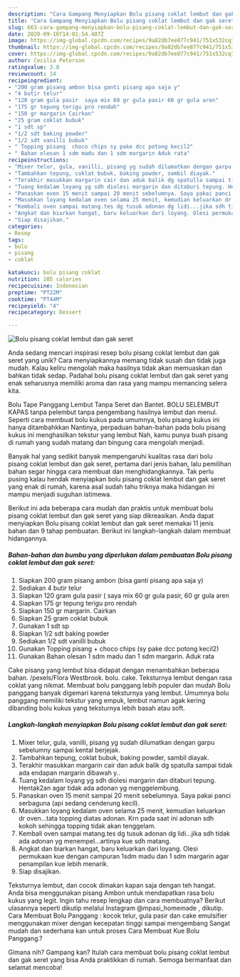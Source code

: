 ```yaml
---
description: "Cara Gampang Menyiapkan Bolu pisang coklat lembut dan gak seret yang Sempurna"
title: "Cara Gampang Menyiapkan Bolu pisang coklat lembut dan gak seret yang Sempurna"
slug: 663-cara-gampang-menyiapkan-bolu-pisang-coklat-lembut-dan-gak-seret-yang-sempurna
date: 2020-09-16T14:01:54.487Z
image: https://img-global.cpcdn.com/recipes/9a82db7ee877c941/751x532cq70/bolu-pisang-coklat-lembut-dan-gak-seret-foto-resep-utama.jpg
thumbnail: https://img-global.cpcdn.com/recipes/9a82db7ee877c941/751x532cq70/bolu-pisang-coklat-lembut-dan-gak-seret-foto-resep-utama.jpg
cover: https://img-global.cpcdn.com/recipes/9a82db7ee877c941/751x532cq70/bolu-pisang-coklat-lembut-dan-gak-seret-foto-resep-utama.jpg
author: Cecilia Peterson
ratingvalue: 3.8
reviewcount: 14
recipeingredient:
- "200 gram pisang ambon bisa ganti pisang apa saja y"
- "4 butir telur"
- "120 gram gula pasir  saya mix 60 gr gula pasir 60 gr gula aren"
- "175 gr tepung terigu pro rendah"
- "150 gr margarin Cairkan"
- "25 gram coklat bubuk"
- "1 sdt sp"
- "1/2 sdt baking powder"
- "1/2 sdt vanilli bubuk"
- " Topping pisang  choco chips sy pake dcc potong kecil2"
- " Bahan olesan 1 sdm madu dan 1 sdm margarin Aduk rata"
recipeinstructions:
- "Mixer telur, gula, vanilli, pisang yg sudah dilumatkan dengan garpu sebelumny sampai kental berjejak."
- "Tambahkan tepung, coklat bubuk, baking powder, sambil diayak."
- "Terakhir masukkan margarin cair dan aduk balik dg spatulla sampai tidak ada endapan margarin dibawah y.."
- "Tuang kedalam loyang yg sdh diolesi margarin dan ditaburi tepung. Hentak2an agar tidak ada adonan yg menggelembung."
- "Panaskan oven 15 menit sampai 20 menit sebelumnya. Saya pakai panci serbaguna (api sedang cenderung kecil)."
- "Masukkan loyang kedalam oven selama 25 menit, kemudian keluarkan dr oven...tata topping diatas adonan. Krn pada saat ini adonan sdh kokoh sehingga topping tidak akan tenggelam."
- "Kembali oven sampai matang.tes dg tusuk adonan dg lidi...jika sdh tidak ada adonan yg menempel...artinya kue sdh matang."
- "Angkat dan biarkan hangat, baru keluarkan dari loyang. Olesi permukaan kue dengan campuran 1sdm madu dan 1 sdm margarin agar penampilan kue lebih menarik."
- "Siap disajikan."
categories:
- Resep
tags:
- bolu
- pisang
- coklat

katakunci: bolu pisang coklat 
nutrition: 285 calories
recipecuisine: Indonesian
preptime: "PT22M"
cooktime: "PT44M"
recipeyield: "4"
recipecategory: Dessert

---
```



![Bolu pisang coklat lembut dan gak seret](https://img-global.cpcdn.com/recipes/9a82db7ee877c941/751x532cq70/bolu-pisang-coklat-lembut-dan-gak-seret-foto-resep-utama.jpg)

Anda sedang mencari inspirasi resep bolu pisang coklat lembut dan gak seret yang unik? Cara menyiapkannya memang tidak susah dan tidak juga mudah. Kalau keliru mengolah maka hasilnya tidak akan memuaskan dan bahkan tidak sedap. Padahal bolu pisang coklat lembut dan gak seret yang enak seharusnya memiliki aroma dan rasa yang mampu memancing selera kita.

Bolu Tape Panggang Lembut Tanpa Seret dan Bantet. BOLU SELEMBUT KAPAS tanpa pelembut tanpa pengembang hasilnya lembut dan menul. Seperti cara membuat bolu kukus pada umumnya, bolu pisang kukus ini hanya ditambahkkan Nantinya, perpaduan bahan-bahan pada bolu pisang kukus ini menghasilkan tekstur yang lembut Nah, kamu punya buah pisang di rumah yang sudah matang dan bingung cara mengolah menjadi.

Banyak hal yang sedikit banyak mempengaruhi kualitas rasa dari bolu pisang coklat lembut dan gak seret, pertama dari jenis bahan, lalu pemilihan bahan segar hingga cara membuat dan menghidangkannya. Tak perlu pusing kalau hendak menyiapkan bolu pisang coklat lembut dan gak seret yang enak di rumah, karena asal sudah tahu triknya maka hidangan ini mampu menjadi suguhan istimewa.


Berikut ini ada beberapa cara mudah dan praktis untuk membuat bolu pisang coklat lembut dan gak seret yang siap dikreasikan. Anda dapat menyiapkan Bolu pisang coklat lembut dan gak seret memakai 11 jenis bahan dan 9 tahap pembuatan. Berikut ini langkah-langkah dalam membuat hidangannya.

<!--inarticleads1-->

##### Bahan-bahan dan bumbu yang diperlukan dalam pembuatan Bolu pisang coklat lembut dan gak seret:

1. Siapkan 200 gram pisang ambon (bisa ganti pisang apa saja y)
1. Sediakan 4 butir telur
1. Siapkan 120 gram gula pasir ( saya mix 60 gr gula pasir, 60 gr gula aren
1. Siapkan 175 gr tepung terigu pro rendah
1. Siapkan 150 gr margarin. Cairkan
1. Siapkan 25 gram coklat bubuk
1. Gunakan 1 sdt sp
1. Siapkan 1/2 sdt baking powder
1. Sediakan 1/2 sdt vanilli bubuk
1. Gunakan  Topping pisang + choco chips (sy pake dcc potong kecil2)
1. Gunakan  Bahan olesan 1 sdm madu dan 1 sdm margarin. Aduk rata


Cake pisang yang lembut bisa didapat dengan menambahkan beberapa bahan. /pexels/Flora Westbrook. bolu. cake. Teksturnya lembut dengan rasa coklat yang nikmat. Membuat bolu panggang lebih populer dan mudah Bolu panggang banyak digemari karena teksturnya yang lembut. Umumnya bolu panggang memiliki tekstur yang empuk, lembut namun agak kering dibanding bolu kukus yang teksturnya lebih basah atau soft. 

<!--inarticleads2-->

##### Langkah-langkah menyiapkan Bolu pisang coklat lembut dan gak seret:

1. Mixer telur, gula, vanilli, pisang yg sudah dilumatkan dengan garpu sebelumny sampai kental berjejak.
1. Tambahkan tepung, coklat bubuk, baking powder, sambil diayak.
1. Terakhir masukkan margarin cair dan aduk balik dg spatulla sampai tidak ada endapan margarin dibawah y..
1. Tuang kedalam loyang yg sdh diolesi margarin dan ditaburi tepung. Hentak2an agar tidak ada adonan yg menggelembung.
1. Panaskan oven 15 menit sampai 20 menit sebelumnya. Saya pakai panci serbaguna (api sedang cenderung kecil).
1. Masukkan loyang kedalam oven selama 25 menit, kemudian keluarkan dr oven...tata topping diatas adonan. Krn pada saat ini adonan sdh kokoh sehingga topping tidak akan tenggelam.
1. Kembali oven sampai matang.tes dg tusuk adonan dg lidi...jika sdh tidak ada adonan yg menempel...artinya kue sdh matang.
1. Angkat dan biarkan hangat, baru keluarkan dari loyang. Olesi permukaan kue dengan campuran 1sdm madu dan 1 sdm margarin agar penampilan kue lebih menarik.
1. Siap disajikan.


Teksturnya lembut, dan cocok dimakan kapan saja dengan teh hangat. Anda bisa menggunakan pisang Ambon untuk mendapatkan rasa bolu kukus yang legit. Ingin tahu resep lengkap dan cara membuatnya? Berikut ulasannya seperti dikutip melalui Instagram @mpasi_homemade , dikutip. Cara Membuat Bolu Panggang : kocok telur, gula pasir dan cake emulsifier menggunakan mixer dengan kecepatan tinggi sampai mengembang Sangat mudah dan sederhana kan untuk proses Cara Membuat Kue Bolu Panggang.? 

Gimana nih? Gampang kan? Itulah cara membuat bolu pisang coklat lembut dan gak seret yang bisa Anda praktikkan di rumah. Semoga bermanfaat dan selamat mencoba!
